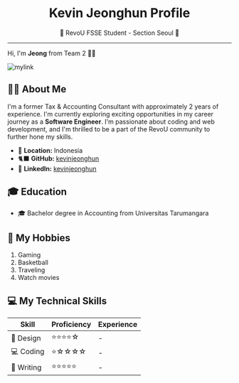 # <center>Kevin Jeonghun Profile</center>
<center>🌟 RevoU FSSE Student - Section Seoul 🌟</center>
 
 ***

Hi, I'm **Jeong** from Team 2 🙋‍♂️

![mylink](https://cdn.oneesports.gg/cdn-data/2022/01/GenshinImpact_Zhongli_drinking_tea.jpg)

## 🤷‍♂️ About Me
I'm a former Tax & Accounting Consultant with approximately 2 years of experience. I'm currently exploring exciting opportunities in my career journey as a **Software Engineer**. I'm passionate about coding and web development, and I'm thrilled to be a part of the RevoU community to further hone my skills.

- 📍 **Location:** Indonesia
- 🐈‍⬛ **GitHub:** [kevinjeonghun](https://github.com/kevinjeonghun) 
- 💼 **LinkedIn:** [kevinjeonghun](https://www.linkedin.com/in/kevinjeonghun/)

## 🎓 Education

- 🎓 Bachelor degree in Accounting from Universitas Tarumangara

## 🎯 My Hobbies
1. Gaming
2. Basketball
3. Traveling
4. Watch movies

## 💻 My Technical Skills
| Skill         | Proficiency   | Experience |
| ------------- | ------------- | ---------- |
| 🎨 Design     | ⭐⭐⭐⭐☆       | -          |
| 💻 Coding     | ⭐☆☆☆☆         | -          |
| 📝 Writing    | ⭐⭐⭐⭐⭐      | -          |
